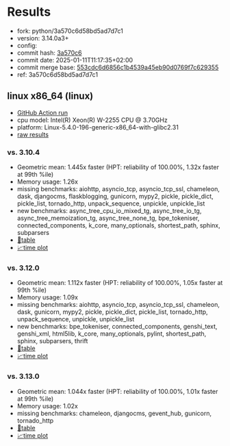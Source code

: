 # Results

- fork: python/3a570c6d58bd5ad7d7c1
- version: 3.14.0a3+
- config: 
- commit hash: [3a570c6](https://github.com/python/cpython/commit/3a570c6)
- commit date: 2025-01-11T11:17:35+02:00
- commit merge base: [553cdc6d6856c1b4539a45eb90d0769f7c629355](https://github.com/python/cpython/commit/553cdc6d6856c1b4539a45eb90d0769f7c629355)
- ref: 3a570c6d58bd5ad7d7c1

## linux x86_64 (linux)

- [GitHub Action run](https://github.com/faster-cpython/benchmarking/actions/runs/12753592876)
- cpu model: Intel(R) Xeon(R) W-2255 CPU @ 3.70GHz
- platform: Linux-5.4.0-196-generic-x86_64-with-glibc2.31
- [raw results](bm-20250111-linux-x86_64-python-3a570c6d58bd5ad7d7c1-3.14.0a3%2B-3a570c6.json)

### vs. 3.10.4

- Geometric mean: 1.445x faster (HPT: reliability of 100.00%, 1.32x faster at 99th %ile)
- Memory usage: 1.26x
- missing benchmarks: aiohttp, asyncio_tcp, asyncio_tcp_ssl, chameleon, dask, djangocms, flaskblogging, gunicorn, mypy2, pickle, pickle_dict, pickle_list, tornado_http, unpack_sequence, unpickle, unpickle_list
- new benchmarks: async_tree_cpu_io_mixed_tg, async_tree_io_tg, async_tree_memoization_tg, async_tree_none_tg, bpe_tokeniser, connected_components, k_core, many_optionals, shortest_path, sphinx, subparsers
- [📄table](bm-20250111-linux-x86_64-python-3a570c6d58bd5ad7d7c1-3.14.0a3%2B-3a570c6-vs-3.10.4.md)
- [📈time plot](bm-20250111-linux-x86_64-python-3a570c6d58bd5ad7d7c1-3.14.0a3%2B-3a570c6-vs-3.10.4.svg)

### vs. 3.12.0

- Geometric mean: 1.112x faster (HPT: reliability of 100.00%, 1.05x faster at 99th %ile)
- Memory usage: 1.09x
- missing benchmarks: aiohttp, asyncio_tcp, asyncio_tcp_ssl, chameleon, dask, gunicorn, mypy2, pickle, pickle_dict, pickle_list, tornado_http, unpack_sequence, unpickle, unpickle_list
- new benchmarks: bpe_tokeniser, connected_components, genshi_text, genshi_xml, html5lib, k_core, many_optionals, pylint, shortest_path, sphinx, subparsers, thrift
- [📄table](bm-20250111-linux-x86_64-python-3a570c6d58bd5ad7d7c1-3.14.0a3%2B-3a570c6-vs-3.12.0.md)
- [📈time plot](bm-20250111-linux-x86_64-python-3a570c6d58bd5ad7d7c1-3.14.0a3%2B-3a570c6-vs-3.12.0.svg)

### vs. 3.13.0

- Geometric mean: 1.044x faster (HPT: reliability of 100.00%, 1.01x faster at 99th %ile)
- Memory usage: 1.02x
- missing benchmarks: chameleon, djangocms, gevent_hub, gunicorn, tornado_http
- [📄table](bm-20250111-linux-x86_64-python-3a570c6d58bd5ad7d7c1-3.14.0a3%2B-3a570c6-vs-3.13.0.md)
- [📈time plot](bm-20250111-linux-x86_64-python-3a570c6d58bd5ad7d7c1-3.14.0a3%2B-3a570c6-vs-3.13.0.svg)

